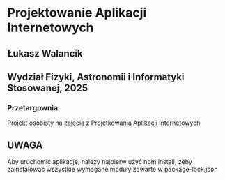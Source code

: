 # Projektowanie Aplikacji Internetowych
## Łukasz Walancik
## Wydział Fizyki, Astronomii i Informatyki Stosowanej, 2025
### Przetargownia

Projekt osobisty na zajęcia z Projetkowania Aplikacji Internetowych

## UWAGA
Aby uruchomić aplikację, należy najpierw użyć npm install, żeby zainstalować wszystkie wymagane moduły zawarte w package-lock.json